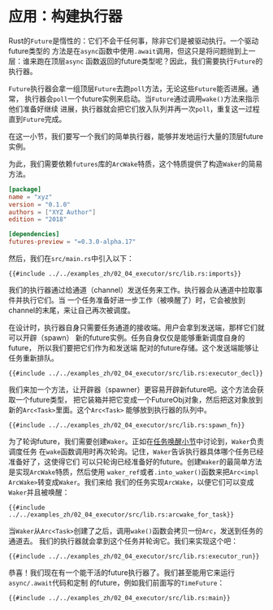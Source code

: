 # 应用：构建执行器

Rust的`Future`是惰性的：它们不会干任何事，除非它们是被驱动执行。一个驱动future类型的
方法是在`async`函数中使用`.await`调用，但这只是将问题抛到上一层：谁来跑在顶层`async`
函数返回的future类型呢？因此，我们需要执行`Future`的执行器。

`Future`执行器会拿一组顶层`Future`去跑`poll`方法，无论这些`Future`能否进展。通常，
执行器会`poll`一个future实例来启动。当`Future`通过调用`wake()`方法来指示他们准备好继续
进展，执行器就会把它们放入队列并再一次`poll`，重复这一过程直到`Future`完成。

在这一小节，我们要写一个我们的简单执行器，能够并发地运行大量的顶层future实例。

为此，我们需要依赖`futures`库的`ArcWake`特质，这个特质提供了构造`Waker`的简易方法。

```toml
[package]
name = "xyz"
version = "0.1.0"
authors = ["XYZ Author"]
edition = "2018"

[dependencies]
futures-preview = "=0.3.0-alpha.17"
```

然后，我们在`src/main.rs`中引入以下：

```rust,no_run
{{#include ../../examples_zh/02_04_executor/src/lib.rs:imports}}
```

我们的执行器通过给通道（channel）发送任务来工作。执行器会从通道中拉取事件并执行它们。当
一个任务准备好进一步工作（被唤醒了）时，它会被放到channel的末尾，来让自己再次被调度。

在设计时，执行器自身只需要任务通道的接收端。用户会拿到发送端，那样它们就可以开辟（spawn）
新的future实例。任务自身仅仅是能够重新调度自身的future， 所以我们要把它们作为和发送端
配对的future存储。这个发送端能够让任务重新排队。

```rust,no_run
{{#include ../../examples_zh/02_04_executor/src/lib.rs:executor_decl}}
```

我们来加一个方法，让开辟器（spawner）更容易开辟新future吧。这个方法会获取一个future类型，
把它装箱并把它变成一个FutureObj对象，然后把这对象放到新的`Arc<Task>`里面。这个`Arc<Task>`
能够放到执行器的队列中。

```rust,no_run
{{#include ../../examples_zh/02_04_executor/src/lib.rs:spawn_fn}}
```

为了轮询future，我们需要创建`Waker`。正如在[任务唤醒小节]中讨论到，`Waker`负责调度任务
在`wake`函数调用时再次轮询。记住，`Waker`告诉执行器具体哪个任务已经准备好了，这使得它们
可以只轮询已经准备好的future。创建`Waker`的最简单方法是实现`ArcWake`特质，然后使用
`waker_ref`或者`.into_waker()`函数来把`Arc<impl ArcWake>`转变成`Waker`。我们来给
我们的任务实现`ArcWake`，以便它们可以变成`Waker`并且被唤醒：

```rust,no_run
{{#include ../../examples_zh/02_04_executor/src/lib.rs:arcwake_for_task}}
```

当`Waker`从`Arc<Task>`创建了之后，调用`wake()`函数会拷贝一份`Arc`，发送到任务的通道去。
我们的执行器就会拿到这个任务并轮询它。我们来实现这个吧：

```rust,no_run
{{#include ../../examples_zh/02_04_executor/src/lib.rs:executor_run}}
```

恭喜！我们现在有一个能干活的future执行器了。我们甚至能用它来运行`async/.await`代码和定制
的future，例如我们前面写的`TimeFuture`：

```rust,no_run
{{#include ../../examples_zh/02_04_executor/src/lib.rs:main}}
```

[任务唤醒小节]: ./03_wakeups.md
